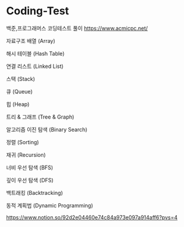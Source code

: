 # Coding-Test
백준,프로그래머스 코딩테스트 풀이
https://www.acmicpc.net/

자료구조
배열 (Array)

해시 테이블 (Hash Table)

연결 리스트 (Linked List)

스택 (Stack)

큐 (Queue)

힙 (Heap)

트리 & 그래프 (Tree & Graph)

알고리즘
이진 탐색 (Binary Search)

정렬 (Sorting)

재귀 (Recursion)

너비 우선 탐색 (BFS)

깊이 우선 탐색 (DFS)

백트래킹 (Backtracking)

동적 계획법 (Dynamic Programming)

https://www.notion.so/92d2e04460e74c84a973e097a914aff6?pvs=4
